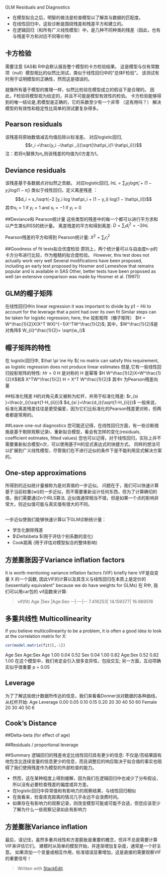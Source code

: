 GLM Residuals and Diagnostics

- 在模型拟合之后，明智的做法是检查模型以了解其与数据的匹配度。
- 在线性回归中，这些诊断是围绕残差和残差平方和建立的。
- 在逻辑回归（和所有广义线性模型）中，是几种不同种类的残差（因此，也有与残差平方和对应不同等价物）

## 卡方检验
需要注意 SAS和 R中会默认报告整个模型的卡方检验结果。
这是模型与仅有常数项（null）模型相比的似然比测试，类似于线性回归中的“总体F检验”。
该测试有时用于证明模型的正确性，然而这是错误的。

就像所有基于模型的推理一样，似然比检验在模型成立的假设下是合理的。
因此，F检验将模型视为给定的，并且不可能是模型有效性的检验。
卡方检验能够得到的唯一结论是,若模型是正确的，它的系数至少有一个非零 （这有用吗？）
解决模型的有效性和稳定性比简单的测试要复杂得多。

## Pearson residuals
该残差将原始数值减去均值后除以标准差。
对应logistic回归,
$$r_i =\frac{y_i −\hat\pi _i}{\sqrt{\hat\pi_i(1-\hat\pi_i)}}$$
注：若将$\hat\pi_i$替换为$\pi_i$,则该残差的均值为0方差为1。


## Deviance residuals
该残差基于各数据点对似然之贡献。
对应logistic回归,
$lnL=\sum_i {y_i log\hat\pi_i+(1-y_i)}log(1-\hat\pi_i)$
类似于线性回归，定义离差残差 ：
$$d_i = s_i\sqrt{−2 [y_i log \hat\pi_i + (1 − y_i) log(1 − \hat\pi_i)]}$$
其中$s_i = 1$ if $y_i = 1$ and $s_i = −1$ if $y_i = 0$

##Deviance和 Pearson统计量
这些类型的残差中的每一个都可以进行平方求和以产生类似RSS的统计量。
离差残差的平方和得到离差:
$D = \sum_id_i^2=-2lnL$

Pearson残差的平方和得到 Pearson统计量:
$X^2 = \sum_ir_i^2$

##Goodness of fit tests拟合优度检验
原则上，两个统计量可以与自由度n-p的卡方分布进行比较，作为粗糙的拟合度检验。
However, this test does not actually work very well
Several modifications have been proposed, including an early
test proposed by Hosmer and Lemeshow that remains popular
and is available in SAS
Other, better tests have been proposed as well (an extensive
comparison was made by Hosmer et al. (1997))

##  GLM的帽子矩阵
在线性回归中in linear regression it was important to
divide by p1 − Hii to account for the leverage that a point
had over its own fit
Similar steps can be taken for logistic regression; here, the
投影矩阵（帽子矩阵）
$H = W^\frac{1}{2}X(X^T WX)^{−1}X^TW^\frac{1}{2}$;
其中，$W^\frac{1}{2}$是对角阵$ W_{ii}^\frac{1}{2}= \sqrt{w_i}$

## 帽子矩阵的特性
在 logistic回归中, $\hat \pi \ne Hy ${ no matrix can satisfy this
requirement, as logistic regression does not produce linear
estimates
但是,它有一些线性回归投影矩阵的特性:
$Hr = 0$
H 是对称的
H 是幂等
$H  W^\frac{1}{2}X=W^\frac{1}{2}X$和$ X^TW^\frac{1}{2} H = X^T W^\frac{1}{2}$
其中r 为Pearson残差向量

##标准化残差
H的对角元素又被称为杠杆，并用于标准化残差:
$r_{si }=\frac{r_i}{\sqrt{1-H_{ii}}}$
$d_{si }=\frac{d_i}{\sqrt{1-H_{ii}}}$
一般来说，标准化离差残差往往是更受偏爱，因为它们比标准化的Pearson残差更对称，但两者都是常用的。

##Leave-one-out diagnostics
您可能还记得，在线性回归方面，有一些诊断措施是基于剔除观察记录i，重新拟合模型，看会有怎样的变化(residuals, coefficient estimates, fitted values)
您也可以记得，对于线性回归，实际上并不需要重新拟合模型n次，可以使用基于H的显式表达式的快捷方式。
同样的想法可以扩展到广义线性模型，尽管我们在不进行近似的条件下是不能利用显式解决方案的。

## One-step approximations
所得到的近似统计量被称为是对真值的一步近似。
问题在于，我们可以快速计算基于当前权重{wi}的一步近似，而不需要重新设计任何东西，但为了计算确切的值，我们需要通过n个IRLS算法.
近似值通常相当不错，但是如果一个点的影响非常大，则近似值可能与真实值有很大的不同。

## 
一步近似使我们能够快速计算以下GLM诊断统计量：

-  学生化删除残差
- $\Delta\beta $(用于评估个别系数的变化)
- Cook距离 (用于评估对模型拟合的整体影响)

## 方差膨胀因子Variance inflation factors
It is worth mentioning variance inflation factors (VIF) briefly
here
VIF是自变量 X 的一个函数, 因此VIF的计算以及其含义与线性回归在本质上是定价的 (\essentially equivalent" because we do
have weights for GLMs)
在 R中, 我们可以用car包的 vif函数来计算:
> vif(fit)
Age |Sex |Age:Sex
--|---|--
7.416253| 14.159377| 16.989516


## 多重共线性 Multicollinearity
If you believe multicollinearity to be a problem, it is often a
good idea to look at the correlation matrix for X:
```r
cor(model.matrix(fit)[,-1])
```
Age Sex Age:Sex
Age 1.00 0.04 0.52
Sex 0.04 1.00 0.82
Age:Sex 0.52 0.82 1.00
在这个模型中，我们肯定会引入很多变异性，包括交互;
另一方面，互动项确实似乎很重要 p = 0.05

## Leverage

为了了解这些统计数据所传达的信息，我们来看看Donner派对数据的各种曲线，从杠杆开始:
Age
Leverage
0.00
0.05
0.10
0.15
0.20
20 30 40 50 60
Female
20 30 40 50 6

## Cook’s Distance

##Delta-beta (for effect of age)

##Residuals / proportional leverage

##Summary
逻辑回归的残差肯定比线性回归具有更少的信息:
不仅是/否结果固有地包含比连续变量的信息更少的信息，而且调整后的响应取决于拟合值的事实也阻碍了我们使用残差作为模型的外部检查的能力。

- 然而，这在某种程度上得到缓解，因为我们在逻辑回归中也减少了分布假设，所以没有必要检查残差的偏度或异方差。
- 在logistic回归中异常值和有影响力的观察结果，与线性回归相似
- 在我看来，检查库克距离的情况几乎永远不会浪费时间。
- 如果存在有影响力的观察记录，则改变模型可能或可能不合适，但您应该至少了解为什么一些观察记录如此有影响力

## 方差膨胀Variance inflation

最后，请记住，虽然多重共线性和方差膨胀是重要的概念，但并不总是需要计算VIF来评估它们。
建模时从简单的模型开始，并逐渐增加复杂度，通常是一个好主意。
如果添加一个变量或相互作用，标准错误显著增加，这是直接的需要观察VIF的重要信号！
> Written with [StackEdit](https://stackedit.io/).